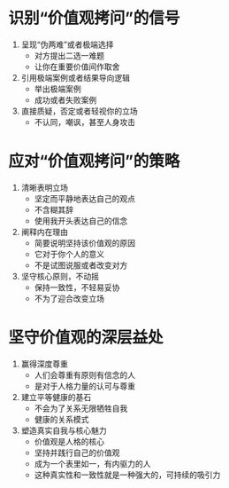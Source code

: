 # 识别“价值观拷问”的信号
1. 呈现“伪两难”或者极端选择
	- 对方提出二选一难题
	- 让你在重要价值间作取舍
2. 引用极端案例或者结果导向逻辑
	- 举出极端案例
	- 成功或者失败案例
3. 直接质疑，否定或者轻视你的立场
	- 不认同，嘲讽，甚至人身攻击

# 应对“价值观拷问”的策略
1. 清晰表明立场
	- 坚定而平静地表达自己的观点
	- 不含糊其辞
	- 使用我开头表达自己的信念
2. 阐释内在理由
	- 简要说明坚持该价值观的原因
	- 它对于你个人的意义
	- 不是试图说服或者改变对方
3. 坚守核心原则，不动摇
	- 保持一致性，不轻易妥协
	- 不为了迎合改变立场

# 坚守价值观的深层益处
1. 赢得深度尊重
	- 人们会尊重有原则有信念的人
	- 是对于人格力量的认可与尊重
2. 建立平等健康的基石
	- 不会为了关系无限牺牲自我
	- 健康的关系模式
3. 塑造真实自我与核心魅力
	- 价值观是人格的核心
	- 坚持并践行自己的价值观
	- 成为一个表里如一，有内驱力的人
	- 这种真实性和一致性就是一种强大的，可持续的吸引力